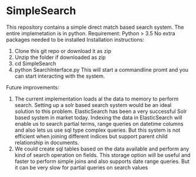 # SimpleSearch
This repository contains a simple direct match based search system. The entire implemetation is in python. 
Requirement:
Python > 3.5
No extra packages needed to be installed
Installation instructions:
1. Clone this git repo or download it as zip
2. Unzip the folder if downloaded as zip
3. cd SimpleSearch
4. python SearchInterface.py
This will start a commandline promt and you can start interacting with the system.

Future improvements:
  1. The current implementation loads al the data to memory to perform search. Setting up a solr based search system would be an ideal solution to this problem. ElasticSearch has been a very successful Solr based system in market today. Indexing the data in ElasticSearch will enable us to search partial terms, range queries on datetime columns and also lets us use sql type complex queries. But this system is not efficient when joining different indices but support parent child relationship in documents.
  2. We could create sql tables based on the data available and perform any kind of search operation on fields. This storage option will be useful and faster to perform simple joins and also supports date range queries. But it can be very slow for partial queries on search values
